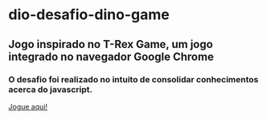 # dio-desafio-dino-game

## Jogo inspirado no T-Rex Game, um jogo integrado no navegador Google Chrome

### O desafio foi realizado no intuito de consolidar conhecimentos acerca do javascript.
[Jogue aqui!](https://brgcostadev.github.io/dio-desafio-dino-game/)
